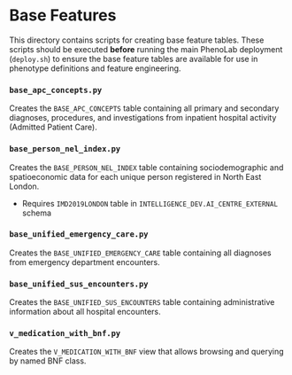 # Base Features

This directory contains scripts for creating base feature tables. These scripts should be executed **before** running the main PhenoLab deployment (`deploy.sh`) to ensure the base feature tables are available for use in phenotype definitions and feature engineering.

### `base_apc_concepts.py`
Creates the `BASE_APC_CONCEPTS` table containing all primary and secondary diagnoses, procedures, and investigations from inpatient hospital activity (Admitted Patient Care).

### `base_person_nel_index.py`
Creates the `BASE_PERSON_NEL_INDEX` table containing sociodemographic and spatioeconomic data for each unique person registered in North East London.
- Requires `IMD2019LONDON` table in `INTELLIGENCE_DEV.AI_CENTRE_EXTERNAL` schema

### `base_unified_emergency_care.py`
Creates the `BASE_UNIFIED_EMERGENCY_CARE` table containing all diagnoses from emergency department encounters.

### `base_unified_sus_encounters.py`
Creates the `BASE_UNIFIED_SUS_ENCOUNTERS` table containing administrative information about all hospital encounters.

### `v_medication_with_bnf.py`
Creates the `V_MEDICATION_WITH_BNF` view that allows browsing and querying by named BNF class.